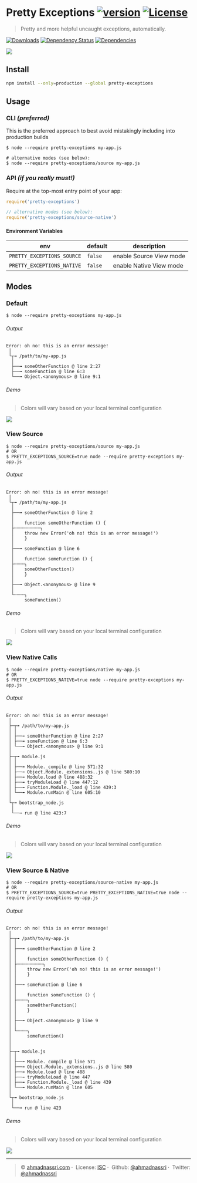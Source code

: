 # Pretty Exceptions [![version][npm-version]][npm-url] [![License][license-image]][license-url]

> Pretty and more helpful uncaught exceptions, automatically.

[![Downloads][npm-downloads]][npm-url]
[![Dependency Status][dependencyci-image]][dependencyci-url]
[![Dependencies][david-image]][david-url]

![](./screenshots/example.png)

## Install

```bash
npm install --only=production --global pretty-exceptions
```

## Usage

### CLI _(preferred)_

This is the preferred approach to best avoid mistakingly including into production builds

```shell
$ node --require pretty-exceptions my-app.js

# alternative modes (see below):
$ node --require pretty-exceptions/source my-app.js
```

### API _(if you really must!)_

Require at the top-most entry point of your app:

```js
require('pretty-exceptions')

// alternative modes (see below):
require('pretty-exceptions/source-native')
```

#### Environment Variables

env                        | default | description            
-------------------------- | ------- | -----------------------
`PRETTY_EXCEPTIONS_SOURCE` | `false` | enable Source View mode
`PRETTY_EXCEPTIONS_NATIVE` | `false` | enable Native View mode

## Modes

### Default

```shell
$ node --require pretty-exceptions my-app.js
```

###### Output

```
Error: oh no! this is an error message!
 │
 └┬╼ /path/to/my-app.js
  │
  ├──╼ someOtherFunction @ line 2:27
  ├──╼ someFunction @ line 6:3
  └──╼ Object.<anonymous> @ line 9:1
```

###### Demo

> Colors will vary based on your local terminal configuration

![](./screenshots/default.png)

### View Source

```shell
$ node --require pretty-exceptions/source my-app.js
# OR
$ PRETTY_EXCEPTIONS_SOURCE=true node --require pretty-exceptions my-app.js
```

###### Output

```
Error: oh no! this is an error message!
 │
 └┬╼ /path/to/my-app.js
  │
  ├──╼ someOtherFunction @ line 2
  │
  │    function someOtherFunction () {
  ├╌╌╌╌╌╌╌╌╌╌╮
  │    throw new Error('oh no! this is an error message!')
  │    }
  │
  ├──╼ someFunction @ line 6
  │
  │    function someFunction () {
  ├╌╌╌╌╮
  │    someOtherFunction()
  │    }
  │
  ├──╼ Object.<anonymous> @ line 9
  │
  └╌╌╌╌╮
       someFunction()
```

###### Demo

> Colors will vary based on your local terminal configuration

![](./screenshots/source.png)


### View Native Calls

```shell
$ node --require pretty-exceptions/native my-app.js
# OR
$ PRETTY_EXCEPTIONS_NATIVE=true node --require pretty-exceptions my-app.js
```

###### Output

```
Error: oh no! this is an error message!
 │
 ├─┬╼ /path/to/my-app.js
 │ │
 │ ├──╼ someOtherFunction @ line 2:27
 │ ├──╼ someFunction @ line 6:3
 │ └──╼ Object.<anonymous> @ line 9:1
 │
 ├─┬╼ module.js
 │ │
 │ ├──╼ Module._compile @ line 571:32
 │ ├──╼ Object.Module._extensions..js @ line 580:10
 │ ├──╼ Module.load @ line 488:32
 │ ├──╼ tryModuleLoad @ line 447:12
 │ ├──╼ Function.Module._load @ line 439:3
 │ └──╼ Module.runMain @ line 605:10
 │
 └┬╼ bootstrap_node.js
  │
  └──╼ run @ line 423:7
```

###### Demo

> Colors will vary based on your local terminal configuration

![](./screenshots/native.png)

### View Source & Native

```shell
$ node --require pretty-exceptions/source-native my-app.js
# OR
$ PRETTY_EXCEPTIONS_SOURCE=true PRETTY_EXCEPTIONS_NATIVE=true node --require pretty-exceptions my-app.js
```

###### Output

```
Error: oh no! this is an error message!
 │
 ├─┬╼ /path/to/my-app.js
 │ │
 │ ├──╼ someOtherFunction @ line 2
 │ │
 │ │    function someOtherFunction () {
 │ ├╌╌╌╌╌╌╌╌╌╌╮
 │ │    throw new Error('oh no! this is an error message!')
 │ │    }
 │ │
 │ ├──╼ someFunction @ line 6
 │ │
 │ │    function someFunction () {
 │ ├╌╌╌╌╮
 │ │    someOtherFunction()
 │ │    }
 │ │
 │ ├──╼ Object.<anonymous> @ line 9
 │ │
 │ └╌╌╌╌╮
 │      someFunction()
 │ 
 │
 ├─┬╼ module.js
 │ │
 │ ├──╼ Module._compile @ line 571
 │ ├──╼ Object.Module._extensions..js @ line 580
 │ ├──╼ Module.load @ line 488
 │ ├──╼ tryModuleLoad @ line 447
 │ ├──╼ Function.Module._load @ line 439
 │ └──╼ Module.runMain @ line 605
 │
 └┬╼ bootstrap_node.js
  │
  └──╼ run @ line 423
```

###### Demo

> Colors will vary based on your local terminal configuration

![](./screenshots/source-native.png)

---
> :copyright: [ahmadnassri.com](https://www.ahmadnassri.com/) · 
> License: [ISC][license-url] · 
> Github: [@ahmadnassri](https://github.com/ahmadnassri) · 
> Twitter: [@ahmadnassri](https://twitter.com/ahmadnassri)

[license-url]: http://choosealicense.com/licenses/isc/
[license-image]: https://img.shields.io/github/license/ahmadnassri/pretty-exceptions.svg?style=flat-square

[npm-url]: https://www.npmjs.com/package/pretty-exceptions
[npm-version]: https://img.shields.io/npm/v/pretty-exceptions.svg?style=flat-square
[npm-downloads]: https://img.shields.io/npm/dm/pretty-exceptions.svg?style=flat-square

[david-url]: https://david-dm.org/ahmadnassri/pretty-exceptions
[david-image]: https://img.shields.io/david/ahmadnassri/pretty-exceptions.svg?style=flat-square

[dependencyci-url]: https://dependencyci.com/github/ahmadnassri/pretty-exceptions
[dependencyci-image]: https://dependencyci.com/github/ahmadnassri/pretty-exceptions/badge?style=flat-square
